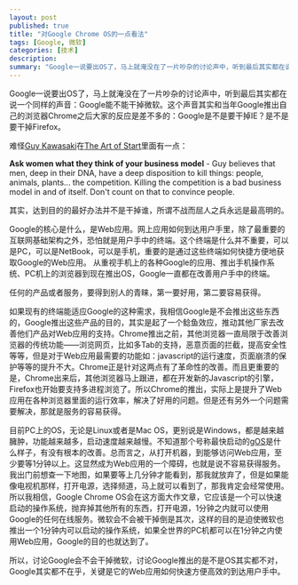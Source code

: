 ```yaml
---
layout: post
published: true
title: "对Google Chrome OS的一点看法"
tags: [Google, 微软]
categories: [技术]    
description: 
summary: "Google一说要出OS了，马上就淹没在了一片吵杂的讨论声中，听到最后其实都在说一个同样的声音：Google能不能干掉微软。这个声音其实和当年Google推出自己的浏览器Chrome之后大家的反应是差不多的：Google是不是要干掉IE？是"
---
```

Google一说要出OS了，马上就淹没在了一片吵杂的讨论声中，听到最后其实都在说一个同样的声音：Google能不能干掉微软。这个声音其实和当年Google推出自己的浏览器Chrome之后大家的反应是差不多的：Google是不是要干掉IE？是不是要干掉Firefox。  
  
难怪[Guy Kawasaki][]在[The Art of Start][]里面有一点：  
  
**Ask women what they think of your business model** \- Guy believes that men, deep in their DNA, have a deep disposition to kill things: people, animals, plants... the competition. Killing the competition is a bad business model in and of itself. Don't count on that to convince people.  
  
其实，达到目的的最好办法并不是干掉谁，所谓不战而屈人之兵永远是最高明的。  
  
  
Google的核心是什么，是Web应用。网上应用如何到达用户手里，除了最重要的互联网基础架构之外，恐怕就是用户手中的终端。这个终端是什么并不重要，可以是PC，可以是NetBook，可以是手机，重要的是通过这些终端如何快捷方便地获取Google的Web应用。 从重视手机上的各种Google的应用、推出手机操作系统、PC机上的浏览器到现在推出OS，Google一直都在改善用户手中的终端。  
  
 任何的产品或者服务，要得到别人的青睐，第一要好用，第二要容易获得。  
  
  
如果现有的终端能适应Google的这种需求，我相信Google是不会推出这些东西的，Google推出这些产品的目的，其实是起了一个鲶鱼效应，推动其他厂家去改善他们产品对Web应用的支持。Chrome推出之前，其他浏览器一直局限于改善浏览器的传统功能——浏览网页，比如多Tab的支持，恶意页面的拦截，提高安全性等等，但是对于Web应用最需要的功能如：javascript的运行速度，页面崩溃的保护等等的提升不大。Chrome正是针对这两点有了革命性的改善。而且更重要的是，Chrome出来后，其他浏览器马上跟进，都在开发新的Javascript的引擎，Firefox也开始要支持多进程浏览了。所以Chrome的推出，实际上是提升了Web应用在各种浏览器里面的运行效率，解决了好用的问题。但是还有另外一个问题需要解决，那就是服务的容易获得。  
  
目前PC上的OS，无论是Linux或者是Mac OS，更别说是Windows，都是越来越臃肿，功能越来越多，启动速度越来越慢。不知道那个号称最快启动的[gOS][]是什么样子，有没有根本的改善。总而言之，从打开机器，到能够访问Web应用，至少要等1分钟以上。这显然成为Web应用的一个障碍，也就是说不容易获得服务。我出门前想查一下地图，如果要等上几分钟才能看到，那我就放弃了，但是如果能像电视机那样，打开电源，选择频道，马上就可以看到了，那我肯定会经常使用。所以我相信，Google Chrome OS会在这方面大作文章，它应该是一个可以快速启动的操作系统，抛弃掉其他所有的东西，打开电源，1分钟之内就可以使用Google的任何在线服务。微软会不会被干掉倒是其次，这样的目的是迫使微软也推出一个1分钟内可以启动的操作系统，如果全世界的PC机都可以在1分钟之内使用Web应用，Google的目的也就达到了。  
  
所以，讨论Google会不会干掉微软，讨论Google推出的是不是OS其实都不对，Google其实都不在乎，关键是它的Web应用如何快速方便高效的到达用户手中。  
  
  
  
  
  
   



[Guy Kawasaki]: http://blog.guykawasaki.com/
[The Art of Start]: http://blog.guykawasaki.com/2006/06/the_art_of_the_.html
[gOS]: http://www.thinkgos.com/index.html